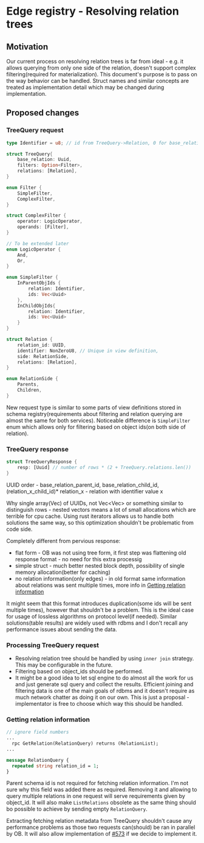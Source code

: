 # Edge registry - Resolving relation trees

## Motivation
Our current process on resolving relation trees is far from ideal - e.g. it allows querying from only one side of the relation, doesn't support complex filtering(required for materialization).
This document's purpose is to pass on the way behavior can be handled. Struct names and similar concepts are treated as implementation detail which may be changed during implementation.

## Proposed changes

### TreeQuery request

```rust 
type Identifier = u8; // id from TreeQuery->Relation, 0 for base_relation

struct TreeQuery{
    base_relation: Uuid,
    filters: Option<Filter>,
    relations: [Relation],
}

enum Filter {
    SimpleFilter,
    ComplexFilter,
}

struct ComplexFilter {
    operator: LogicOperator,
    operands: [Filter],
}

// To be extended later
enum LogicOperator {
    And,
    Or,
}

enum SimpleFilter {
    InParentObjIds {
        relation: Identifier,
        ids: Vec<Uuid> 
    },
    InChildObjIds{
        relation: Identifier,
        ids: Vec<Uuid>
    }
}

struct Relation {
    relation_id: UUID,
    identifier: NonZeroU8, // Unique in view definition,
    side: RelationSide,
    relations: [Relation],
}

enum RelationSide {
    Parents,
    Children,
}
```

New request type is similar to some parts of view definitions stored in schema registry(requirements about filtering and relation querying are almost the same for both services). Noticeable difference is `SimpleFilter` enum which allows only for filtering based on object ids(on both side of relation).


### TreeQuery response

```rust
struct TreeQueryResponse {
    resp: [Uuid] // number of rows * (2 + TreeQuery.relations.len())
}
```
UUID order - base_relation_parent_id, base_relation_child_id, (relation_x_child_id)*
relation_x - relation with identifier value x

Why single array(Vec) of UUIDs, not Vec<Vec<UUID>> or something similar to distinguish rows - nested vectors means a lot of small allocations which are terrible for cpu cache. Using rust iterators allows us to handle both solutions the same way, so this optimization shouldn't be problematic from code side.

Completely different from pervious response:
- flat form - OB was not using tree form, it first step was flattening old response format - no need for this extra processig
- simple struct - much better nested block depth, possibility of single memory allocation(better for caching)
- no relation information(only edges) - in old format same information about relations was sent multiple times, more info in [Getting relation information](#getting_relation)

It might seem that this format introduces duplication(some ids will be sent multiple times), however that shouldn't be a problem. This is the ideal case for usage of lossless algorithms on protocol level(if needed). Similar solutions(table results) are widely used with rdbms and I don't recall any performance issues about sending the data.

### Processing TreeQuery request

- Resolving relation tree should be handled by using `inner join` strategy. This may be configurable in the future.
- Filtering based on object_ids should be performed.
- It might be a good idea to let sql engine to do almost all the work for us and just generate sql query and collect the results. Efficient joining and filtering data is one of the main goals of rdbms and it doesn't require as much network chatter as doing it on our own. This is just a proposal - implementator is free to choose which way this should be handled.


### <a name="getting_relation"></a>Getting relation information

```proto
// ignore field numbers
...
  rpc GetRelation(RelationQuery) returns (RelationList);
...

message RelationQuery {
  repeated string relation_id = 1;
}

```

Parent schema id is not required for fetching relation information. I'm not sure why this field was added there as required. Removing it and allowing to query multiple relations in one request will serve requirements given by object_id. It will also make `ListRelations` obsolete as the same thing should bo possible to achieve by sending empty `RelationQuery`.

Extracting fetching relation metadata from TreeQuery shouldn't cause any performance problems as those two requests can(should) be ran in parallel by OB. It will also allow implementation of [#573](https://github.com/epiphany-platform/CommonDataLayer/issues/573) if we decide to implement it.


